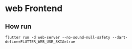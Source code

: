 # web Frontend
## How run

```
flutter run -d web-server --no-sound-null-safety --dart-define=FLUTTER_WEB_USE_SKIA=true
```